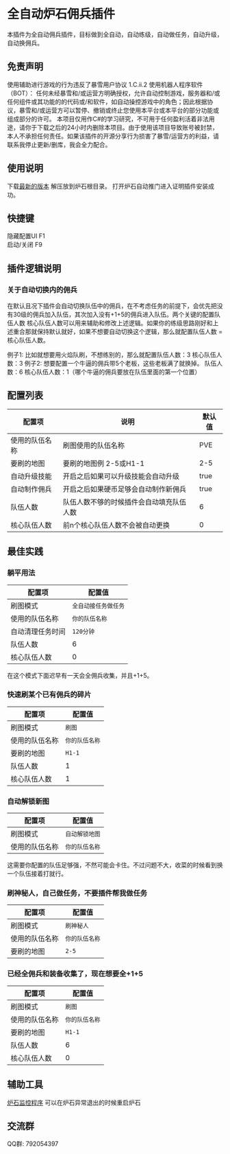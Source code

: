 # 全自动炉石佣兵插件
本插件为全自动佣兵插件，目标做到全自动，自动练级，自动做任务，自动升级，自动换佣兵。

## 免责声明
使用辅助进行游戏的行为违反了暴雪用户协议 1.C.ii.2 使用机器人程序软件（BOT）： 任何未经暴雪和/或运营方明确授权，允许自动控制游戏，服务器和/或任何组件或其功能的的代码或/和软件，如自动操控游戏中的角色；因此根据协议，暴雪和/或运营方可以暂停、撤销或终止您使用本平台或本平台的部分功能或组成部分的许可。 本项目仅用作C#的学习研究，不可用于任何盈利活着非法用途，请你于下载之后的24小时内删除本项目。由于使用该项目导致账号被封禁，本人不承担任何责任。如果该插件的开源分享行为损害了暴雪/运营方的利益，请联系我停止更新/删库，我会全力配合。

## 使用说明
下载[最新的版本](https://codeload.github.com/jimowushuang/hs-mercenary/zip/refs/heads/main) 解压放到炉石根目录。
打开炉石自动推门进入证明插件安装成功。

## 快捷键
隐藏配置UI F1  
启动/关闭 F9

## 插件逻辑说明
### 关于自动切换内的佣兵
在默认且况下插件会自动切换队伍中的佣兵，在不考虑任务的前提下，会优先把没有30级的佣兵加入队伍，其次加入没有+1+5的佣兵进入队伍。两个关键的配置队伍人数 核心队伍人数可以用来辅助和修改上述逻辑。如果你的练级思路刚好和上述重合那就保持默认就好，如果不想要自动切换这个逻辑，那么就配置队伍人数 = 核心队伍人数。

例子1: 比如就想要用火焰队刷，不想练别的，那么就配置队伍人数：3 核心队伍人数：3
例子2: 想要配置一个牛逼的佣兵带5个老板，这些老板满了就换掉。 队伍人数：6 核心队伍人数：1（哪个牛逼的佣兵要放在队伍里面的第一个位置）

## 配置列表  

|  配置项   | 说明  | 默认值|
|  ----  | ----  | ---- |
| 使用的队伍名称  | 刷图使用的队伍名称 | PVE  |
| 要刷的地图  | 要刷的地图例 2-5或H1-1|  2-5   | 
| 自动升级技能  | 开启之后如果可以升级技能会自动升级 |  true   | 
| 自动制作佣兵  | 开启之后如果硬币足够会自动制作新佣兵 |  true   | 
| 队伍人数  | 队伍人数不够的时候插件会自动填充队伍人数 |  6   | 
| 核心队伍人数  | 前n个核心队伍人数不会被自动更换 |  0   | 

## 最佳实践
### 躺平用法

|  配置项   | 配置值  
|  ----  | ----  
|  刷图模式  |  `全自动接任务做任务`  
|  使用的队伍名称  |  `你的队伍名称`  
| 自动清理任务时间 |  `120分钟` 
| 队伍人数  | 6 
| 核心队伍人数  | 0

在这个模式下面迟早有一天会全佣兵收集，并且+1+5。

### 快速刷某个已有佣兵的碎片

|  配置项   | 配置值  
|  ----  | ----  
|  刷图模式  |  `刷图`  
|  使用的队伍名称  |  `你的队伍名称`  
| 要刷的地图 |  `H1-1` 
| 队伍人数  | 1
| 核心队伍人数  | 1

### 自动解锁新图
|  配置项   | 配置值  
|  ----  | ----  
|  刷图模式  |  `自动解锁地图`  
|  使用的队伍名称  |  `你的队伍名称`

这需要你配置的队伍足够强，不然可能会卡住。不过问题不大，收菜的时候看到换一个队伍接着打就行。
### 刷神秘人，自己做任务，不要插件帮我做任务

|  配置项   | 配置值  
|  ----  | ----  
|  刷图模式  |  `刷神秘人`  
|  使用的队伍名称  |  `你的队伍名称`
| 要刷的地图 |  `2-5`

### 已经全佣兵和装备收集了，现在想要全+1+5
|  配置项   | 配置值  
|  ----  | ----  
|  刷图模式  |  `刷图`  
|  使用的队伍名称  |  `你的队伍名称`  
| 要刷的地图 |  `H1-1` 
| 队伍人数  | 6
| 核心队伍人数  | 0



## 辅助工具
[炉石监控程序](https://github.com/jimowushuang/hs-control/releases/tag/v1.0.0) 可以在炉石异常退出的时候重启炉石
## 交流群
QQ群: 792054397

